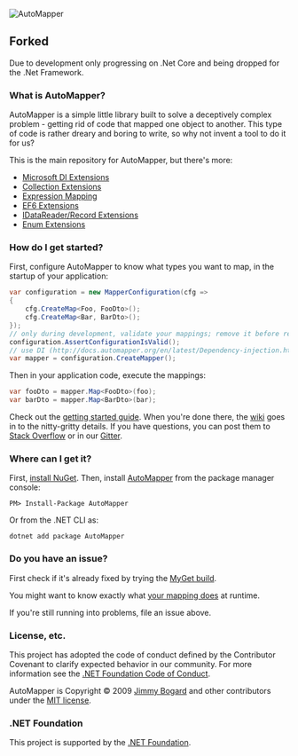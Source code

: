 ![AutoMapper](https://camo.githubusercontent.com/603a9fdf1c6578e4df423ecdb784cb5d634e016850c10ba0798970fd48c55d41/68747470733a2f2f73332e616d617a6f6e6177732e636f6d2f6175746f6d61707065722f6c6f676f2e706e67)

## Forked
Due to development only progressing on .Net Core and being dropped for the .Net Framework.

### What is AutoMapper?

AutoMapper is a simple little library built to solve a deceptively complex problem - getting rid of code that mapped one object to another. This type of code is rather dreary and boring to write, so why not invent a tool to do it for us?

This is the main repository for AutoMapper, but there's more:

* [Microsoft DI Extensions](https://github.com/AutoMapper/AutoMapper.Extensions.Microsoft.DependencyInjection)
* [Collection Extensions](https://github.com/AutoMapper/AutoMapper.Collection)
* [Expression Mapping](https://github.com/AutoMapper/AutoMapper.Extensions.ExpressionMapping)
* [EF6 Extensions](https://github.com/AutoMapper/AutoMapper.EF6)
* [IDataReader/Record Extensions](https://github.com/AutoMapper/AutoMapper.Data)
* [Enum Extensions](https://github.com/AutoMapper/AutoMapper.Extensions.EnumMapping)

### How do I get started?

First, configure AutoMapper to know what types you want to map, in the startup of your application:

```csharp
var configuration = new MapperConfiguration(cfg => 
{
    cfg.CreateMap<Foo, FooDto>();
    cfg.CreateMap<Bar, BarDto>();
});
// only during development, validate your mappings; remove it before release
configuration.AssertConfigurationIsValid();
// use DI (http://docs.automapper.org/en/latest/Dependency-injection.html) or create the mapper yourself
var mapper = configuration.CreateMapper();
```
Then in your application code, execute the mappings:

```csharp
var fooDto = mapper.Map<FooDto>(foo);
var barDto = mapper.Map<BarDto>(bar);
```

Check out the [getting started guide](https://automapper.readthedocs.io/en/latest/Getting-started.html). When you're done there, the [wiki](https://automapper.readthedocs.io/en/latest/) goes in to the nitty-gritty details. If you have questions, you can post them to [Stack Overflow](https://stackoverflow.com/questions/tagged/automapper) or in our [Gitter](https://gitter.im/AutoMapper/AutoMapper).

### Where can I get it?

First, [install NuGet](http://docs.nuget.org/docs/start-here/installing-nuget). Then, install [AutoMapper](https://www.nuget.org/packages/AutoMapper/) from the package manager console:

```
PM> Install-Package AutoMapper
```
Or from the .NET CLI as:
```
dotnet add package AutoMapper
```

### Do you have an issue?

First check if it's already fixed by trying the [MyGet build](https://automapper.readthedocs.io/en/latest/The-MyGet-build.html).

You might want to know exactly what [your mapping does](https://automapper.readthedocs.io/en/latest/Understanding-your-mapping.html) at runtime.

If you're still running into problems, file an issue above.

### License, etc.

This project has adopted the code of conduct defined by the Contributor Covenant to clarify expected behavior in our community.
For more information see the [.NET Foundation Code of Conduct](https://dotnetfoundation.org/code-of-conduct).

AutoMapper is Copyright &copy; 2009 [Jimmy Bogard](https://jimmybogard.com) and other contributors under the [MIT license](LICENSE.txt).

### .NET Foundation

This project is supported by the [.NET Foundation](https://dotnetfoundation.org).
